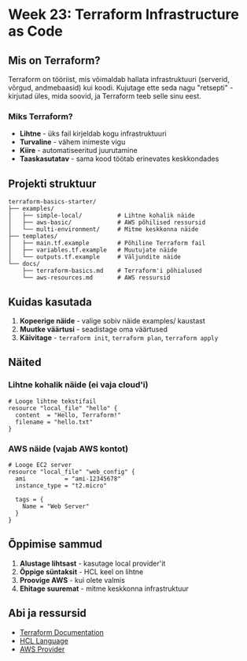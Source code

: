 # Week 23: Terraform Infrastructure as Code

## Mis on Terraform?

Terraform on tööriist, mis võimaldab hallata infrastruktuuri (serverid, võrgud, andmebaasid) kui koodi. Kujutage ette seda nagu "retsepti" - kirjutad üles, mida soovid, ja Terraform teeb selle sinu eest.

### Miks Terraform?

- **Lihtne** - üks fail kirjeldab kogu infrastruktuuri
- **Turvaline** - vähem inimeste vigu
- **Kiire** - automatiseeritud juurutamine
- **Taaskasutatav** - sama kood töötab erinevates keskkondades

## Projekti struktuur

```
terraform-basics-starter/
├── examples/
│   ├── simple-local/          # Lihtne kohalik näide
│   ├── aws-basic/             # AWS põhilised ressursid
│   └── multi-environment/     # Mitme keskkonna näide
├── templates/
│   ├── main.tf.example        # Põhiline Terraform fail
│   ├── variables.tf.example   # Muutujate näide
│   └── outputs.tf.example     # Väljundite näide
└── docs/
    ├── terraform-basics.md    # Terraform'i põhialused
    └── aws-resources.md       # AWS ressursid
```

## Kuidas kasutada

1. **Kopeerige näide** - valige sobiv näide examples/ kaustast
2. **Muutke väärtusi** - seadistage oma väärtused
3. **Käivitage** - `terraform init`, `terraform plan`, `terraform apply`

## Näited

### Lihtne kohalik näide (ei vaja cloud'i)

```hcl
# Looge lihtne tekstifail
resource "local_file" "hello" {
  content  = "Hello, Terraform!"
  filename = "hello.txt"
}
```

### AWS näide (vajab AWS kontot)

```hcl
# Looge EC2 server
resource "local_file" "web_config" {
  ami           = "ami-12345678"
  instance_type = "t2.micro"
  
  tags = {
    Name = "Web Server"
  }
}
```

## Õppimise sammud

1. **Alustage lihtsast** - kasutage local provider'it
2. **Õppige süntaksit** - HCL keel on lihtne
3. **Proovige AWS** - kui olete valmis
4. **Ehitage suuremat** - mitme keskkonna infrastruktuur

## Abi ja ressursid

- [Terraform Documentation](https://www.terraform.io/docs)
- [HCL Language](https://www.terraform.io/docs/language)
- [AWS Provider](https://registry.terraform.io/providers/hashicorp/aws/latest/docs)
